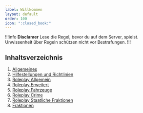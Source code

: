 ```yaml
---
label: Willkommen
layout: default
order: 100
icon: ":closed_book:"
---
```


!!!info **Disclamer**
Lese die Regel, bevor du auf dem Server, spielst. Unwissenheit über Regeln schützen nicht vor Bestrafungen.
!!!

## Inhaltsverzeichnis

1. [Allgemeines](Regelwerk/Allgemeines.md)
2. [Hilfestellungen und Richtlinien](Regelwerk/Hilfestellungen.md)
3. [Roleplay Allgemein](Regelwerk/Roleplay_allgemein.md)
4. [Roleplay Erweitert](Regelwerk/Roleplay_erweitert.md)
5. [Roleplay Fahrzeuge](Regelwerk/Roleplay_fahrzeuge.md)
6. [Roleplay Crime](Regelwerk/Roleplay_crime.md)
7. [Roleplay Staatliche Fraktionen](Regelwerk/Roleplay_staatlich.md)
8. [Fraktionen](Regelwerk/Fraktionen.md)